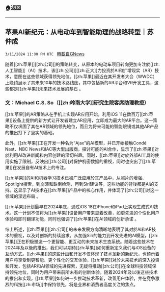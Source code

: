 ###  [:house:返回](README.md)
---


## 苹果AI新纪元：从电动车到智能助理的战略转型｜苏仲成
`3/11/2024 11:00 PM UTC ` [轉載自GNews](https://gnews.org/articles/2385506)

随着[[zh:苹果]][[zh:公司]]的策略转变，从原本的电动车项目转向更加专注於[[zh:人工智能]]（AI）技术，该[[zh:公司]][[zh:正大]]力投资於AI和扩增现实（AR）技术，意图在这些领域获得领先地位。[[zh:苹果]]最近在其开发者大会（WWDC）上隐约展示了其未来10年的技术路线图，其中包括新的AR平台和VR开发工具，这些都是[[zh:苹果]]未来技术发展的基石 。

### 文：Michael C.S. So（[[zh:岭南大学]]研究生院客席助理教授）

[[zh:苹果]]的AR策略从在手机上实现AR应用开始，利用iOS 11在数百万[[zh:苹果]]设备上提供的新方式让开发者建立AR应用，立即成为最大的AR平台。这一策略不仅巩固了其在AR领域的领先地位，而且为将来可能的智能眼镜或其他AR产品的推出打下了坚实的基础。

此外，[[zh:苹果]]正在开发一种名为“Ajax”的AI模型，并已开始接触Condé Nast、NBC News和IAC等大型出版商，探讨可能的AI合作，显示了[[zh:苹果]]对於利用AI改进新闻和内容创建的深切兴趣。同时，[[zh:苹果]]对於外部AI工具的使用实施了限制，反映出[[zh:公司]]对保护机密数据的重视，同时也突出了[[zh:苹果]]在发展自有AI技术上的专注。

[[zh:苹果]]的AI和机器学习技术已被广泛应用於其产品中，从照片的增强、Spotlight搜索，到崩溃和跌倒检测，再到Siri建议等，这些功能的背後都是AI的支持。这显示了AI技术在[[zh:苹果]]产品中的核心作用，并体现了[[zh:公司]]对这一领域的深远布局 。

[[zh:苹果]]计划最早在2024年底，通过iOS 18在iPhone和iPad上实现生成式AI技术。这一计划不仅将为[[zh:苹果]]设备用户带来显着改善，如更先进的个性化用户体验和即时翻译功能，同时也强调了[[zh:苹果]]在AI领域的创新承诺 。

综上所述，[[zh:苹果]][[zh:公司]]的未来发展方向清晰地表明了其对於AI和AR技术的重视，以及对创新的持续追求。从加强Siri的能力到开发先进的AI模型，[[zh:苹果]]正在积极塑造一个更智能、更互动的未来技术生态系统。随着这些技术在2024年及以後的推出，我们可以期待[[zh:苹果]]如何重新定义我们与iOS设备的互动方式。[[zh:苹果]]的这些计画和开发不仅体现了技术革新的新纪元，也预示着用户将享受到更智能、更个性化的交互体验。[[zh:苹果]]对於未来技术的深入投资和开发，包括AR和AI领域的先进探索，无疑将推动[[zh:公司]]在全球科技领域保持领先地位，同时为用户带来前所未有的创新体验。随着2024年及以後这些技术的推出和实现，[[zh:苹果]]如何进一步推动技术革新，改善用户体验，并在竞争激烈的科技[[zh:市场]]中保持领先，将是业界和消费者高度关注的焦点。

